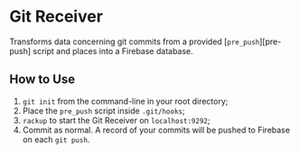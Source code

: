 # Git Receiver

Transforms data concerning git commits from a provided [`pre_push`][pre-push] script and places into a Firebase database.

## How to Use

1. `git init` from the command-line in your root directory;
2. Place the `pre_push` script inside `.git/hooks`;
3. `rackup` to start the Git Receiver on `localhost:9292`;
4. Commit as normal. A record of your commits will be pushed to Firebase on each `git push`.